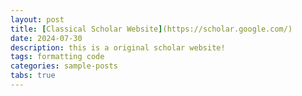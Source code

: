 ```yaml
---
layout: post
title: [Classical Scholar Website](https://scholar.google.com/)
date: 2024-07-30
description: this is a original scholar website!
tags: formatting code
categories: sample-posts
tabs: true
---
```

